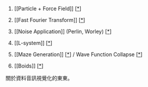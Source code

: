 1. [[Particle + Force Field]] [[*](https://www.youtube.com/watch?v=na7LuZsW2UM)]

2. [[Fast Fourier Transform]] [[*](https://www.youtube.com/watch?v=uk96O7N1Yo0)]

3. [[Noise Application]] (Perlin, Worley) [[*](https://www.youtube.com/watch?v=nnSqPzOAmvc)]

4. [[L-system]] [[*](https://www.youtube.com/watch?v=E1B4UoSQMFw)]

5. [[Maze Generation]] [[*](https://www.youtube.com/watch?v=HyK_Q5rrcr4)] / Wave Function Collapse [[*](https://www.ithome.com.tw/voice/138571)]

6. [[Boids]] [[*](https://www.youtube.com/watch?v=mhjuuHl6qHM)]

關於資料音訊視覺化的東東。